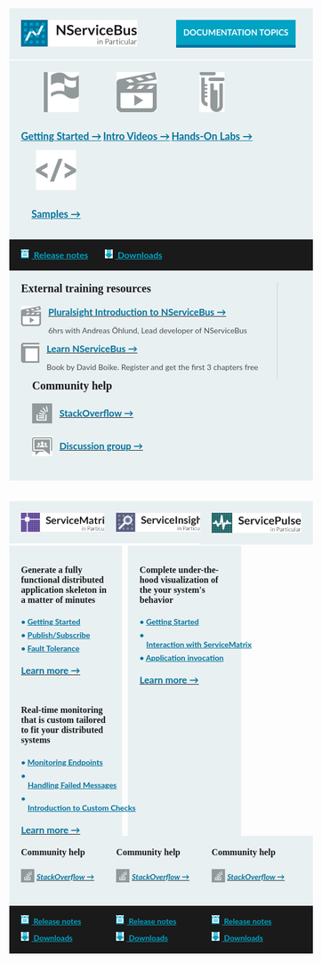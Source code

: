 <style>
  a.img img.hover{display:none;}
  a.img:hover img{display:none;}
  a.img:hover img.hover{display:inline;}
	
  .small.button{
	line-height: 45px;
	font-size: 16px;
	padding-left: 15px;
	font-family: 'Lato',Bold;
	display: inline-block;
  }
  .small.button a{
	display: block;
	color: white;		
	line-height: 45px;
	width: 215px;
	background-color: #00a3c4;
	border-bottom: 5px solid #0071a0;
	clear: both;
	text-align: center;
	text-transform: uppercase;
	text-decoration: none;
	font-weight: 700;	
  }
  .small.button a:hover{
	background-color: #03AFF8;
  }
  .block.black a, .block.middle a, .productcolumn a {
    color: inherit;
	white-space: nowrap;
  }
  .block{
    width: 100%;
    background-color: rgb(233,240,242);
    padding: 21px;
    margin-bottom: 2px;
    font-family: 'Lato';
  }

  .block.top img, .productcolumn img {
    float: left;
  }
  .block.black img{
    float: inherit;
  }
  .block.top .button{
    float: right;
    width: 225px;
    font-size: 15px;
  }
  .block.middle .ic{
    min-width: 25%;
    float: left;
    text-align: center;
    font-size: 18px;
    font-weight: bold;
    line-height: 50px;
    color: rgb(0,114,156);
  }      
  .block.black{
    margin-top: -2px;
    margin-bottom: 0px;
    width: 100%;
    clear: both;
    background-color: rgb(26,26,26);
    font-size: 16px;
    font-weight: bold;
    padding-top: 13px;
    padding-bottom: 13px;
    line-height: 30px;
  }
  span.blue{
    color: rgb(0,163,196);
    padding-right: 30px;
    display: inline-block;
  }
  .block.black span img{
    padding-left: 0px;
    padding-right: 5px;
    margin-top: -3px;
  }
  .productcolumn .black{
    font-size: 14px;
  }
  .block .left2 {
    width: 60%;
    float: left;
    border-right: 2px solid rgb(218,222,222);
    min-width: 460px;
  }
  .block .right1 {
    float: left;
    padding-left: 20px;
  }
  .block .right1 h3{
    padding-top: 7px;
  }
  .block h2{
    clear: both;
    font-size: 20px !important;
    font-family: 'Dosis', Semibold;
    padding-bottom: 20px;
    margin-bottom: 0px;
    margin-top: 0px;
  }
  .block h3{
    font-weight: bold;
    font-size: 17px;
    margin-top: 0px;
    margin-bottom: 0px;
    color: rgb(0,114,156);
  }
  .block h4{
    font-size: 16px !important;
    font-family: 'Dosis', bold;
    font-weight: bold;
    margin-top: 0px;
  }
  .block h5{        
    color: rgb(0,114,156);
    font-size: 14px;
    font-weight: bold;
    padding-left: 28px;
    padding-top: 5px;
  }
  .block p{
    font-size: 14px;
    color: rgb(77,77,77);
  }
  .block .right1 img, .block .left2 img {
    float: left;
    margin: 0px 13px 23px 0px;
  }
  .productcolumn{
    width: 32%;
    margin-right: 2%;
    float: left;        
  }
  .productcolumn.header{
    margin-top: 35px;        
  }
  .productcolumn.last{
    margin-right: 0px;
  }
  .productcolumnc{
    overflow: hidden;
    clear: both;
  }
  .productcolumnc .productcolumn{
    padding-bottom: 1000px;
    margin-bottom: -1000px;
  }
  
  .productcolumnc ul {
    list-style: none;
    margin-left: 0px;
    padding-left: 0px;
  }
  .productcolumnc li {
    color: rgb(0,114,156) !important;
    font-size: 14px;
    font-weight: bold;
    padding-bottom: 7px;
    padding-left: 12px;
    text-indent: -12px;
  }
  .productcolumnc li:before{
    content: "• ";
    color: rgb(0,114,156);
  }
</style>

<div class="block top">
  <a href="/nservicebus"><img src="/home/nservicebus.png" style="max-width: 43%" /></a>
  <div class="small button">
    <a class="blue" href="/nservicebus/">Documentation topics</a>
  </div>
  <div style="clear: both"></div>
</div>
<div class="block middle">
  <div class="ic">
    <a href="/nservicebus/nservicebus-step-by-step-guide.md" class="img">
      <img src="/home/getting-started.png" /><img src="/home/getting-started-hover.png" class="hover"/><br/>
      Getting Started &rarr;
    </a>
  </div>
  <div class="ic">
    <a href="http://particular.net/Videos-and-Presentations" class="img">
      <img src="/home/intro-videos.png" /><img src="/home/intro-videos-hover.png" class="hover"/><br/>
      Intro Videos &rarr;
    </a>
  </div>
  <div class="ic">
    <a href="http://particular.net/HandsOnLabs" class="img">
      <img src="/home/hand-on-labs.png" /><img src="/home/hand-on-labs-hover.png" class="hover"/><br/>
      Hands-On Labs &rarr;
    </a>
  </div>
  <div class="ic">
    <a href="/platform/samples.md" class="img rarr">
      <img src="/home/samples.png" /><img src="/home/samples-hover.png" class="hover"/><br/>
      Samples &rarr;
    </a>
  </div>
  <div style="clear: both"></div>
</div>
<div class="block black">
  <span class="blue"><a href="https://github.com/Particular/NServiceBus/releases"><img src="/home/release-notes.png" /> Release notes</a></span><span class="blue"><a href="http://particular.net/downloads"><img src="/home/download.png" /> Downloads</a></span>
</div>
<div class="block middle">
<div class="left2">
    <h2>External training resources </h2>
    <a href="http://www.pluralsight.com/courses/table-of-contents/nservicebus" class="img">
      <img src="/home/videos-small.png" />
      <img src="/home/videos-small-hover.png" class="hover"/>
      <h3>Pluralsight Introduction to NServiceBus &rarr;</h3>
    </a>
    <p>6hrs with Andreas Öhlund, Lead developer of NServiceBus</p>
    <div style="clear: both"></div>
    <a href="https://www.packtpub.com/application-development/learning-nservicebus" class="img">
      <img src="/home/book.png" />
      <img src="/home/book-hover.png" class="hover"/>
      <h3>Learn NServiceBus &rarr;</h3>
    </a>
    <p>Book by David Boike. Register and get the first 3 chapters free</p>
    <div style="clear: both"></div>
  </div>
  <div class="right1">
    <h2>Community help</h2>
    <a href="http://stackoverflow.com/questions/tagged/nservicebus" class="img">
      <img src="/home/stackoverflow-big.png" />
      <img src="/home/stackoverflow-big-hover.png" class="hover"/>
      <h3>StackOverflow &rarr;</h3>
    </a>
    <div style="clear: both"></div>
    <a href="https://groups.google.com/forum/#!forum/particularsoftware" class="img">
      <img src="/home/discussion.png" />
      <img src="/home/discussion-hover.png" class="hover"/>
      <h3>Discussion group &rarr;</h3>
    </a>
    <div style="clear: both"></div>
  </div>
  <div style="clear: both"></div>
</div>
<div class="productcolumn header">
  <div class="block top">
    <a href="/servicematrix/">
      <img src="/home/servicematrix.png" />
    </a>
    <div style="clear: both"></div>
  </div>
</div>
<div class="productcolumn header">
  <div class="block top">
    <a href="/serviceinsight/">
      <img src="/home/serviceinsight.png" />
    </a>
    <div style="clear: both"></div>
  </div>
</div>
<div class="productcolumn header last">
  <div class="block top">
    <a href="/servicepulse/">
      <img src="/home/servicepulse.png" />
    </a>
    <div style="clear: both"></div>
  </div>
</div>
<div class="productcolumnc">
  <div class="productcolumn block">
    <p><h4>Generate a fully functional distributed application skeleton in a matter of minutes</h4></p>
    <ul>
      <li><a href="/servicematrix/getting-started-with-servicematrix-2.0.md">Getting Started</a></li>
      <li><a href="/servicematrix/getting-started-with-nservicebus-using-servicematrix-2.0-publish-subscribe.md">Publish/Subscribe</a></li>
      <li><a href="/servicematrix/getting-started-with-nservicebus-using-servicematrix-2.0-fault-tolerance.md">Fault Tolerance</a></li>
    </ul>
    <a href="/servicematrix/"><h3>Learn more &rarr;</h3></a>
   <div style="clear: both"></div>
  </div>
  <div class="productcolumn block">
    <p><h4>Complete under-the-hood visualization of the your system's behavior</h4></p>
    <ul>
      <li><a href="/serviceinsight/getting-started-overview.md">Getting Started</a></li>
      <li><a href="/servicematrix/servicematrix-serviceinsight.md">Interaction with ServiceMatrix</a></li>
      <li><a href="/serviceinsight/application-invocation.md">Application invocation</a></li>
    </ul>
    <a href="/serviceinsight/"><h3>Learn more &rarr;</h3></a>
    <div style="clear: both"></div>
  </div>
  <div class="productcolumn last block">
    <p><h4>Real-time monitoring that is custom tailored to fit your distributed systems</h4></p>
    <ul>
      <li><a href="/servicepulse/intro-endpoints-heartbeats.md">Monitoring Endpoints</a></li>
      <li><a href="/servicepulse/intro-failed-messages.md">Handling Failed Messages</a></li>
      <li><a href="/servicepulse/intro-endpoints-custom-checks.md">Introduction to Custom Checks</a></li>
    </ul>
    <a href="/servicepulse/"><h3>Learn more &rarr;</h3></a>
    <div style="clear: both"></div>
  </div>
</div>
<div class="productcolumn">
  <div class="block">
    <h4>Community help</h4>
    <a href="http://stackoverflow.com/questions/tagged/ServiceMatrix" class="img">
      <img src="/home/stackoverflow-small.png" />
      <img src="/home/stackoverflow-small-hover.png" class="hover" />
      <h5>StackOverflow &rarr;</h5>
    </a>
  </div>
  <div class="block black">
    <span class="blue"><a href="https://github.com/Particular/ServiceMatrix/releases"><img src="/home/release-notes.png" /> Release notes</a></span><span class="blue"><a href="http://particular.net/downloads"><img src="/home/download.png" /> Downloads</a></span>
  </div>
</div>
<div class="productcolumn">
  <div class="block">
    <h4>Community help</h4>
    <a href="http://stackoverflow.com/questions/tagged/ServiceInsight" class="img">
      <img src="/home/stackoverflow-small.png" />
      <img src="/home/stackoverflow-small-hover.png" class="hover" />
      <h5>StackOverflow &rarr;</h5>
    </a>
  </div>
  <div class="block black">
    <span class="blue"><a href="https://github.com/Particular/ServiceInsight/releases"><img src="/home/release-notes.png" /> Release notes</a></span><span class="blue"><a href="http://particular.net/downloads"><img src="/home/download.png" /> Downloads</a></span>
  </div>
</div>
<div class="productcolumn last">
  <div class="block">
    <h4>Community help</h4>
    <a href="http://stackoverflow.com/questions/tagged/ServicePulse" class="img">
      <img src="/home/stackoverflow-small.png" />
      <img src="/home/stackoverflow-small-hover.png" class="hover" />
      <h5>StackOverflow &rarr;</h5>
    </a>
  </div>
  <div class="block black">
    <span class="blue"><a href="https://github.com/Particular/ServicePulse/releases"><img src="/home/release-notes.png" /> Release notes</a></span><span class="blue"><a href="http://particular.net/downloads"><img src="/home/download.png" /> Downloads</a></span>
  </div>
</div>
<div style="clear: both; padding-top: 35px"></div>
